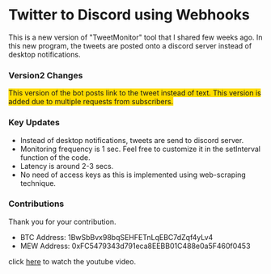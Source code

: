 # Twitter to Discord using Webhooks
This is a new version of "TweetMonitor" tool that I shared few weeks ago. In this new program, the tweets are posted onto a discord server instead of desktop notifications.

### Version2 Changes
<span style="background-color: #FFDC00;"> This version of the bot posts link to the tweet instead of text. This version is added due to multiple requests from subscribers. </span>


### Key Updates
* Instead of desktop notifications, tweets are send to discord server.
* Monitoring frequency is 1 sec. Feel free to customize it in the setInterval function of the code.
* Latency is around 2-3 secs.
* No need of access keys as this is implemented using web-scraping technique.

### Contributions
Thank you for your contribution.

* BTC Address: 1BwSbBvx98bqSEHFETnLqEBC7dZqf4yLv4
* MEW Address: 0xFC5479343d791eca8EEBB01C488e0a5F460f0453

click [here](https://youtu.be/Rlx8LjHo9Jc) to watch the youtube video.
